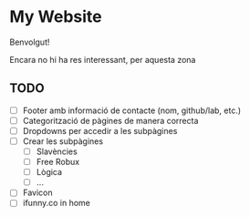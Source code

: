 # My Website

Benvolgut!

Encara no hi ha res interessant, per aquesta zona


## TODO
- [ ] Footer amb informació de contacte (nom, github/lab, etc.)
- [ ] Categorització de pàgines de manera correcta
- [ ] Dropdowns per accedir a les subpàgines
- [ ] Crear les subpàgines
    - [ ] Slavències
    - [ ] Free Robux
    - [ ] Lògica
    - [ ] ...
- [ ] Favicon
- [ ] ifunny.co in home

